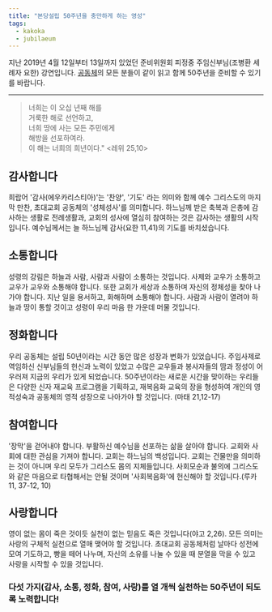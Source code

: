 ```yaml
---
title: "본당설립 50주년을 충만하게 하는 영성"
tags:
  - kakoka
  - jubilaeum
---
```


지난 2019년 4월 12일부터 13일까지 있었던 준비위원회 피정중
주임신부님(조병환 세례자 요한) 강연입니다.
[공동체][kakoka]의
모든 분들이 같이 읽고 함께 50주년을 준비할 수 있기를 바랍니다.

---

>너희는 이 오십 년째 해를  
>거룩한 해로 선언하고,  
>너희 땅에 사는 모든 주민에게  
>해방을 선포하여라.  
>이 해는 너희의 희년이다." <레위 25,10>

## 감사합니다

희랍어 '감사(에우카리스티아)'는 '찬양', '기도' 라는 의미와 함께 예수 그리스도의 마지막 만찬, 초대교회 공동체의 '성체성사'를 의미합니다. 하느님께 받은 축복과 은총에 감사하는 생활로 전례생활과, 교회의 성사에 열심히 참여하는 것은 감사하는 생활의 시작입니다. 예수님께서는 늘 하느님께 감사(요한 11,41)의 기도를 바치셨습니다.

## 소통합니다

성령의 강림은 하늘과 사람, 사람과 사람이 소통하는 것입니다. 사제와 교우가 소통하고 교우가 교우와 소통해야 합니다. 또한 교회가 세상과 소통하며 자신의 정체성을 찾아 나가야 합니다. 지난 일을 용서하고, 화해하며 소통해야 합니다. 사람과 사람이 열려야 하늘과 땅이 통할 것이고 성령이 우리 마음 한 가운데 머물 것입니다.

## 정화합니다

우리 공동체는 설립 50년이라는 시간 동안 많은 성장과 변화가 있었습니다. 주임사제로 역임하신 신부님들의 헌신과 노력이 있었고 수많은 교우들과 봉사자들의 땀과 정성이 어우러져 지금의 우리가 있게 되었습니다. 50주년이라는 새로운 시간을 맞이하는 우리들은 다양한 신자 재교육 프로그램을 기획하고, 재복음화 교육의 장을 형성하여 개인의 영적성숙과 공동체의 영적 성장으로 나아가야 할 것입니다. (마태 21,12-17)

## 참여합니다

'장막'을 걷어내야 합니다. 부활하신 예수님을 선포하는 삶을 살아야 합니다. 교회와 사회에 대한 관심을 가져야 합니다. 교회는 하느님의 백성입니다. 교회는 건물만을 의미하는 것이 아니며 우리 모두가 그리스도 몸의 지체들입니다. 사회모순과 불의에 그리스도와 같은 마음으로 타협해서는 안될 것이며 '사회복음화'에 헌신해야 할 것입니다.(루카 11, 37-12, 10)

## 사랑합니다

영이 없는 몸이 죽은 것이듯 실천이 없는 믿음도 죽은 것입니다(야고 2,26). 모든 의미는 사랑의 구체적 실천으로 열매 맺어야 할 것입니다. 초대교회 공동체처럼 날마다 성전에 모여 기도하고, 빵을 떼어 나누며, 자신의 소유를 나눌 수 있을 때 분열을 막을 수 있고 사랑을 시작할 수 있을 것입니다.

### 다섯 가지(감사, 소통, 정화, 참여, 사랑)를 열 개씩 실천하는 50주년이 되도록 노력합니다!

[kakoka]: http://www.kakoka.de/zbxe/ "쾰른 한인 천주교회"
